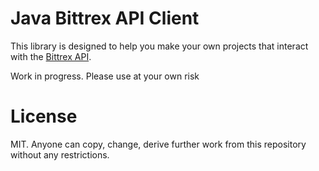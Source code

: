 # Java Bittrex API Client

This library is designed to help you make your own projects that interact with the [Bittrex API](https://bittrex.com/Home/Api). 

Work in progress. Please use at your own risk

# License
MIT. Anyone can copy, change, derive further work from this repository without any restrictions.
